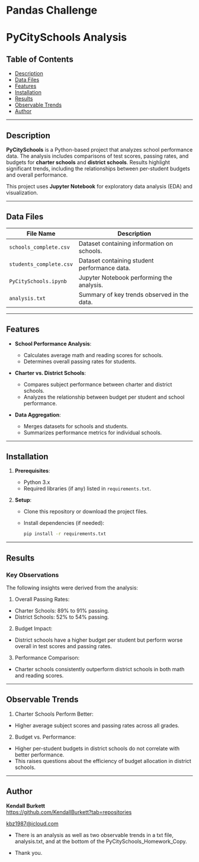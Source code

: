 # Pandas Challenge

# PyCitySchools Analysis

## Table of Contents
- [Description](#description)
- [Data Files](#data-files)
- [Features](#features)
- [Installation](#installation)
- [Results](#results)
- [Observable Trends](#observable-trends)
- [Author](#author)

---

## Description

**PyCitySchools** is a Python-based project that analyzes school performance data. The analysis includes comparisons of test scores, passing rates, and budgets for **charter schools** and **district schools**. Results highlight significant trends, including the relationships between per-student budgets and overall performance.

This project uses **Jupyter Notebook** for exploratory data analysis (EDA) and visualization.

---

## Data Files

| File Name              | Description                                   |
|------------------------|-----------------------------------------------|
| `schools_complete.csv` | Dataset containing information on schools.   |
| `students_complete.csv`| Dataset containing student performance data. |
| `PyCitySchools.ipynb`  | Jupyter Notebook performing the analysis.    |
| `analysis.txt`         | Summary of key trends observed in the data.  |

---

## Features

- **School Performance Analysis**:
  - Calculates average math and reading scores for schools.
  - Determines overall passing rates for students.

- **Charter vs. District Schools**:
  - Compares subject performance between charter and district schools.
  - Analyzes the relationship between budget per student and school performance.

- **Data Aggregation**:
  - Merges datasets for schools and students.
  - Summarizes performance metrics for individual schools.

---

## Installation

1. **Prerequisites**:
   - Python 3.x
   - Required libraries (if any) listed in `requirements.txt`.

2. **Setup**:
   - Clone this repository or download the project files.
     
   - Install dependencies (if needed):
     ```bash
     pip install -r requirements.txt
     ```
---

## Results

### Key Observations

The following insights were derived from the analysis:
1.	Overall Passing Rates:
- Charter Schools: 89% to 91% passing.
- District Schools: 52% to 54% passing.
2.	Budget Impact:
- District schools have a higher budget per student but perform worse overall in test scores and passing rates.
3.	Performance Comparison:
- Charter schools consistently outperform district schools in both math and reading scores.
---

## Observable Trends

1.	Charter Schools Perform Better:
- Higher average subject scores and passing rates across all grades.
2.	Budget vs. Performance:
- Higher per-student budgets in district schools do not correlate with better performance.
- This raises questions about the efficiency of budget allocation in district schools.
---

## Author

**Kendall Burkett**  
https://github.com/KendallBurkett?tab=repositories
 
kbz1987@icloud.com


* There is an analysis as well as two observable trends in a txt file, analysis.txt, and at the bottom of the PyCitySchools_Homework_Copy.

- Thank you.
